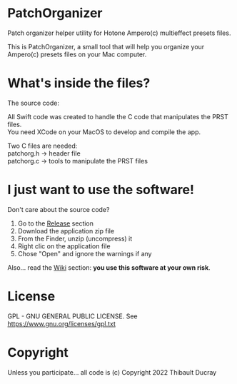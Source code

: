 # PatchOrganizer
Patch organizer helper utility for Hotone Ampero(c) multieffect presets files.

This is PatchOrganizer, a small tool that will help you organize your Ampero(c) presets files on your Mac computer.

# What's inside the files?

The source code:

All Swift code was created to handle the C code that manipulates the PRST files.
<br/>You need XCode on your MacOS to develop and compile the app.

Two C files are needed:
<br/>patchorg.h -> header file
<br/>patchorg.c -> tools to manipulate the PRST files

# I just want to use the software!

Don't care about the source code?
1. Go to the [Release](https://github.com/ThibaultDucray/PatchOrganizer/releases/) section
2. Download the application zip file
3. From the Finder, unzip (uncompress) it
4. Right clic on the application file
5. Chose "Open" and ignore the warnings if any

Also... read the [Wiki](https://github.com/ThibaultDucray/PatchOrganizer/wiki) section: **you use this software at your own risk**.

# License

GPL - GNU GENERAL PUBLIC LICENSE.
See https://www.gnu.org/licenses/gpl.txt

# Copyright

Unless you participate... all code is (c) Copyright 2022 Thibault Ducray
